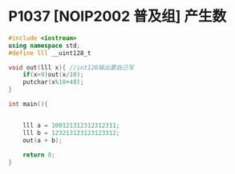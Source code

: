 # P1037 [NOIP2002 普及组] 产生数

<style scoped>
@import '/public/css/cpp.css';
</style>


```cpp
#include <iostream>
using namespace std;
#define lll __uint128_t

void out(lll x){ //int128输出要自己写
	if(x>9)out(x/10);
	putchar(x%10+48);
}

int main(){


	lll a = 100121312312312311;
	lll b = 123213123123123312;
	out(a + b);
	
	return 0;
}
```
    